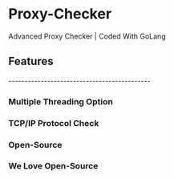 # Proxy-Checker
Advanced Proxy Checker | Coded With GoLang


<h2>Features</h2>
--------------------------------------------
<h3>Multiple Threading Option</h3>
<h3>TCP/IP Protocol Check</h3>
<h3>Open-Source</h3>


<h3>We Love Open-Source</h3>
